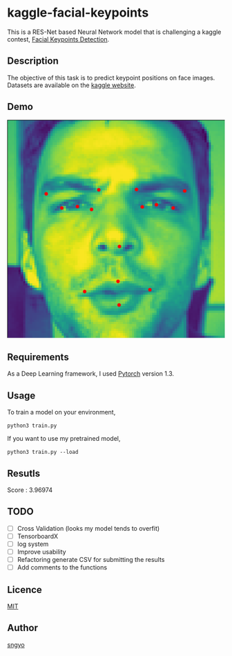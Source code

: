 # kaggle-facial-keypoints
This is a RES-Net based Neural Network model that is challenging a kaggle contest, [Facial Keypoints Detection](https://www.kaggle.com/c/facial-keypoints-detection).


## Description
The objective of this task is to predict keypoint positions on face images. Datasets are available on the [kaggle website](https://www.kaggle.com/c/facial-keypoints-detection/data).

## Demo
![result_image](https://github.com/axinc-ai/kaggle-facial-keypoints/blob/master/result.png)

## Requirements
As a Deep Learning framework, I used [Pytorch](https://pytorch.org) version 1.3.

## Usage 
To train a model on your environment, 
```
python3 train.py 
```
If you want to use my pretrained model, 
```
python3 train.py --load
```

## Resutls
Score : 3.96974

## TODO
- [ ] Cross Validation (looks my model tends to overfit)
- [ ] TensorboardX
- [ ] log system
- [ ] Improve usability
- [ ] Refactoring generate CSV for submitting the results
- [ ] Add comments to the functions

## Licence
[MIT](https://github.com/axinc-ai/kaggle-facial-keypoints/blob/master/LICENSE.txt)

## Author
[sngyo](https://github.com/sngyo)
